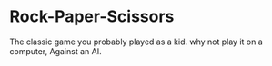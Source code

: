 # Rock-Paper-Scissors
The classic game you probably played as a kid. why not play it on a computer, Against an AI.
